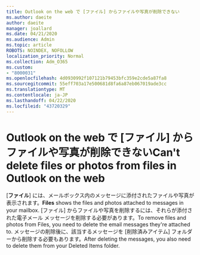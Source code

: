 ```yaml
---
title: Outlook on the web で [ファイル] からファイルや写真が削除できない
ms.author: daeite
author: daeite
manager: joallard
ms.date: 04/21/2020
ms.audience: Admin
ms.topic: article
ROBOTS: NOINDEX, NOFOLLOW
localization_priority: Normal
ms.collection: Adm_O365
ms.custom:
- "8000031"
ms.openlocfilehash: 4d0930992f107121b79453bfc359e2cde5a87fa8
ms.sourcegitcommit: 55eff703a17e500681d8fa6a87eb067019ade3cc
ms.translationtype: MT
ms.contentlocale: ja-JP
ms.lasthandoff: 04/22/2020
ms.locfileid: "43720329"
---
```

# <a name="cant-delete-files-or-photos-from-files-in-outlook-on-the-web"></a><span data-ttu-id="d9985-102">Outlook on the web で [ファイル] からファイルや写真が削除できない</span><span class="sxs-lookup"><span data-stu-id="d9985-102">Can't delete files or photos from files in Outlook on the web</span></span>

<span data-ttu-id="d9985-103">[**ファイル**] には、メールボックス内のメッセージに添付されたファイルや写真が表示されます。</span><span class="sxs-lookup"><span data-stu-id="d9985-103">**Files** shows the files and photos attached to messages in your mailbox.</span></span> <span data-ttu-id="d9985-104">[ファイル] からファイルや写真を削除するには、それらが添付された電子メール メッセージを削除する必要があります。</span><span class="sxs-lookup"><span data-stu-id="d9985-104">To remove files and photos from Files, you need to delete the email messages they're attached to.</span></span> <span data-ttu-id="d9985-105">メッセージの削除後に、該当するメッセージを [削除済みアイテム] フォルダーから削除する必要もあります。</span><span class="sxs-lookup"><span data-stu-id="d9985-105">After deleting the messages, you also need to delete them from your Deleted Items folder.</span></span>